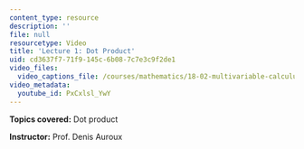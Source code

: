 ```yaml
---
content_type: resource
description: ''
file: null
resourcetype: Video
title: 'Lecture 1: Dot Product'
uid: cd3637f7-71f9-145c-6b08-7c7e3c9f2de1
video_files:
  video_captions_file: /courses/mathematics/18-02-multivariable-calculus-fall-2007/video-lectures/lecture-1-dot-product/PxCxlsl_YwY.vtt
video_metadata:
  youtube_id: PxCxlsl_YwY
---
```


**Topics covered:** Dot product

**Instructor:** Prof. Denis Auroux